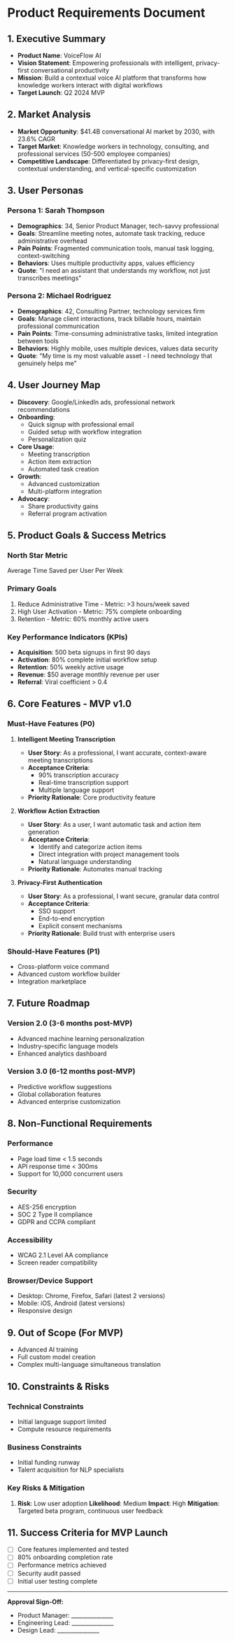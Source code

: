 # Product Requirements Document

## 1. Executive Summary
- **Product Name**: VoiceFlow AI
- **Vision Statement**: Empowering professionals with intelligent, privacy-first conversational productivity
- **Mission**: Build a contextual voice AI platform that transforms how knowledge workers interact with digital workflows
- **Target Launch**: Q2 2024 MVP

## 2. Market Analysis
- **Market Opportunity**: $41.4B conversational AI market by 2030, with 23.6% CAGR
- **Target Market**: Knowledge workers in technology, consulting, and professional services (50-500 employee companies)
- **Competitive Landscape**: Differentiated by privacy-first design, contextual understanding, and vertical-specific customization

## 3. User Personas

### Persona 1: Sarah Thompson
- **Demographics**: 34, Senior Product Manager, tech-savvy professional
- **Goals**: Streamline meeting notes, automate task tracking, reduce administrative overhead
- **Pain Points**: Fragmented communication tools, manual task logging, context-switching
- **Behaviors**: Uses multiple productivity apps, values efficiency
- **Quote**: "I need an assistant that understands my workflow, not just transcribes meetings"

### Persona 2: Michael Rodriguez
- **Demographics**: 42, Consulting Partner, technology services firm
- **Goals**: Manage client interactions, track billable hours, maintain professional communication
- **Pain Points**: Time-consuming administrative tasks, limited integration between tools
- **Behaviors**: Highly mobile, uses multiple devices, values data security
- **Quote**: "My time is my most valuable asset - I need technology that genuinely helps me"

## 4. User Journey Map
- **Discovery**: Google/LinkedIn ads, professional network recommendations
- **Onboarding**: 
  * Quick signup with professional email
  * Guided setup with workflow integration
  * Personalization quiz
- **Core Usage**: 
  * Meeting transcription
  * Action item extraction
  * Automated task creation
- **Growth**: 
  * Advanced customization
  * Multi-platform integration
- **Advocacy**: 
  * Share productivity gains
  * Referral program activation

## 5. Product Goals & Success Metrics

### North Star Metric
Average Time Saved per User Per Week

### Primary Goals
1. Reduce Administrative Time - Metric: >3 hours/week saved
2. High User Activation - Metric: 75% complete onboarding
3. Retention - Metric: 60% monthly active users

### Key Performance Indicators (KPIs)
- **Acquisition**: 500 beta signups in first 90 days
- **Activation**: 80% complete initial workflow setup
- **Retention**: 50% weekly active usage
- **Revenue**: $50 average monthly revenue per user
- **Referral**: Viral coefficient > 0.4

## 6. Core Features - MVP v1.0

### Must-Have Features (P0)

1. **Intelligent Meeting Transcription**
   - **User Story**: As a professional, I want accurate, context-aware meeting transcriptions
   - **Acceptance Criteria**:
     * 90% transcription accuracy
     * Real-time transcription support
     * Multiple language support
   - **Priority Rationale**: Core productivity feature

2. **Workflow Action Extraction**
   - **User Story**: As a user, I want automatic task and action item generation
   - **Acceptance Criteria**:
     * Identify and categorize action items
     * Direct integration with project management tools
     * Natural language understanding
   - **Priority Rationale**: Automates manual tracking

3. **Privacy-First Authentication**
   - **User Story**: As a professional, I want secure, granular data control
   - **Acceptance Criteria**:
     * SSO support
     * End-to-end encryption
     * Explicit consent mechanisms
   - **Priority Rationale**: Build trust with enterprise users

### Should-Have Features (P1)
- Cross-platform voice command
- Advanced custom workflow builder
- Integration marketplace

## 7. Future Roadmap

### Version 2.0 (3-6 months post-MVP)
- Advanced machine learning personalization
- Industry-specific language models
- Enhanced analytics dashboard

### Version 3.0 (6-12 months post-MVP)
- Predictive workflow suggestions
- Global collaboration features
- Advanced enterprise customization

## 8. Non-Functional Requirements

### Performance
- Page load time < 1.5 seconds
- API response time < 300ms
- Support for 10,000 concurrent users

### Security
- AES-256 encryption
- SOC 2 Type II compliance
- GDPR and CCPA compliant

### Accessibility
- WCAG 2.1 Level AA compliance
- Screen reader compatibility

### Browser/Device Support
- Desktop: Chrome, Firefox, Safari (latest 2 versions)
- Mobile: iOS, Android (latest versions)
- Responsive design

## 9. Out of Scope (For MVP)
- Advanced AI training
- Full custom model creation
- Complex multi-language simultaneous translation

## 10. Constraints & Risks

### Technical Constraints
- Initial language support limited
- Compute resource requirements

### Business Constraints
- Initial funding runway
- Talent acquisition for NLP specialists

### Key Risks & Mitigation
1. **Risk**: Low user adoption
   **Likelihood**: Medium
   **Impact**: High
   **Mitigation**: Targeted beta program, continuous user feedback

## 11. Success Criteria for MVP Launch
- [ ] Core features implemented and tested
- [ ] 80% onboarding completion rate
- [ ] Performance metrics achieved
- [ ] Security audit passed
- [ ] Initial user testing complete

---

**Approval Sign-Off:**
- Product Manager: _______________
- Engineering Lead: _______________
- Design Lead: _______________